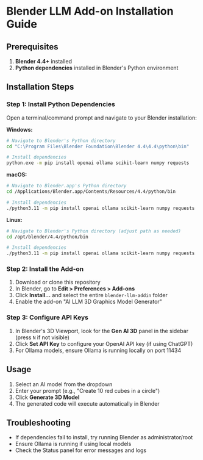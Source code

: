 # Blender LLM Add-on Installation Guide

## Prerequisites

1. **Blender 4.4+** installed
2. **Python dependencies** installed in Blender's Python environment

## Installation Steps

### Step 1: Install Python Dependencies

Open a terminal/command prompt and navigate to your Blender installation:

**Windows:**
```bash
# Navigate to Blender's Python directory
cd "C:\Program Files\Blender Foundation\Blender 4.4\4.4\python\bin"

# Install dependencies
python.exe -m pip install openai ollama scikit-learn numpy requests
```

**macOS:**
```bash
# Navigate to Blender.app's Python directory
cd /Applications/Blender.app/Contents/Resources/4.4/python/bin

# Install dependencies
./python3.11 -m pip install openai ollama scikit-learn numpy requests
```

**Linux:**
```bash
# Navigate to Blender's Python directory (adjust path as needed)
cd /opt/blender/4.4/python/bin

# Install dependencies
./python3.11 -m pip install openai ollama scikit-learn numpy requests
```

### Step 2: Install the Add-on

1. Download or clone this repository
2. In Blender, go to **Edit > Preferences > Add-ons**
3. Click **Install...** and select the entire `blender-llm-addin` folder
4. Enable the add-on "AI LLM 3D Graphics Model Generator"

### Step 3: Configure API Keys

1. In Blender's 3D Viewport, look for the **Gen AI 3D** panel in the sidebar (press `N` if not visible)
2. Click **Set API Key** to configure your OpenAI API key (if using ChatGPT)
3. For Ollama models, ensure Ollama is running locally on port 11434

## Usage

1. Select an AI model from the dropdown
2. Enter your prompt (e.g., "Create 10 red cubes in a circle")
3. Click **Generate 3D Model**
4. The generated code will execute automatically in Blender

## Troubleshooting

- If dependencies fail to install, try running Blender as administrator/root
- Ensure Ollama is running if using local models
- Check the Status panel for error messages and logs
